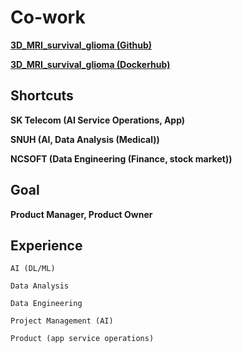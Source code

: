 # Co-work
<a href="https://github.com/kyuchoi/3D_MRI_survival_glioma">**3D_MRI_survival_glioma (Github)**</a>

<a href="https://hub.docker.com/search?q=snuhradaicon">**3D_MRI_survival_glioma (Dockerhub)**</a>

## Shortcuts

**SK Telecom (AI Service Operations, App)**

**SNUH (AI, Data Analysis (Medical))**

**NCSOFT (Data Engineering (Finance, stock market))**

## Goal
**Product Manager, Product Owner**

## Experience
```AI (DL/ML)```

```Data Analysis```

```Data Engineering```

```Project Management (AI)```

```Product (app service operations)```
